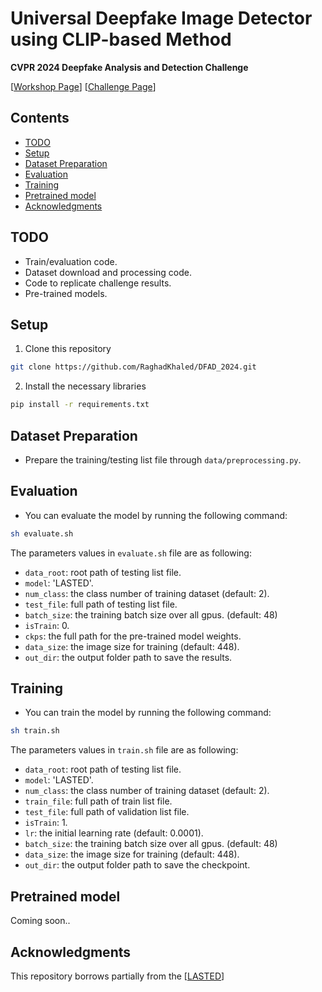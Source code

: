 # Universal Deepfake Image Detector using CLIP-based Method

**CVPR 2024 Deepfake Analysis and Detection Challenge** <br>


[[Workshop Page](https://dfad.unimore.it/)] [[Challenge Page](https://dfad.unimore.it/challenge/)]


## Contents

- [TODO](#todo)
- [Setup](#setup)
- [Dataset Preparation](#dataset-preparation)
- [Evaluation](#evaluation)
- [Training](#training)
- [Pretrained model](#pretrained-model)
- [Acknowledgments](#acknowledgments)


## TODO
- Train/evaluation code.
- Dataset download and processing code.
- Code to replicate challenge results.
- Pre-trained models.


## Setup 

1. Clone this repository 
```bash
git clone https://github.com/RaghadKhaled/DFAD_2024.git
```

2. Install the necessary libraries
```bash
pip install -r requirements.txt
```


## Dataset Preparation
- Prepare the training/testing list file through `data/preprocessing.py`.


## Evaluation
- You can evaluate the model by running the following command:
```bash
sh evaluate.sh
```

The parameters values in `evaluate.sh` file are as following:

- `data_root`: root path of testing list file.
- `model`: 'LASTED'.
- `num_class`: the class number of training dataset (default: 2).
- `test_file`: full path of testing list file.
- `batch_size`: the training batch size over all gpus. (default: 48)
- `isTrain`: 0.
- `ckps`: the full path for the pre-trained model weights.
- `data_size`: the image size for training (default: 448). 
- `out_dir`: the output folder path to save the results.


## Training
- You can train the model by running the following command:
```bash
sh train.sh
```

The parameters values in `train.sh` file are as following:

- `data_root`: root path of testing list file.
- `model`: 'LASTED'.
- `num_class`: the class number of training dataset (default: 2).
- `train_file`: full path of train list file.
- `test_file`: full path of validation list file.
- `isTrain`: 1.
- `lr`: the initial learning rate (default: 0.0001).
- `batch_size`: the training batch size over all gpus. (default: 48)
- `data_size`: the image size for training (default: 448). 
- `out_dir`: the output folder path to save the checkpoint.



## Pretrained model

Coming soon..


## Acknowledgments
This repository borrows partially from the [[LASTED](https://github.com/HighwayWu/LASTED)]

